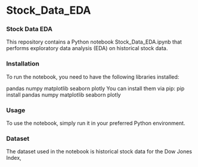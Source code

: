 # Stock_Data_EDA

### Stock Data EDA
This repository contains a Python notebook Stock_Data_EDA.ipynb that performs exploratory data analysis (EDA) on historical stock data.

### Installation
To run the notebook, you need to have the following libraries installed:

pandas
numpy
matplotlib
seaborn
plotly
You can install them via pip:
pip install pandas numpy matplotlib seaborn plotly

### Usage
To use the notebook, simply run it in your preferred Python environment. 

### Dataset
The dataset used in the notebook is historical stock data for the Dow Jones Index,
